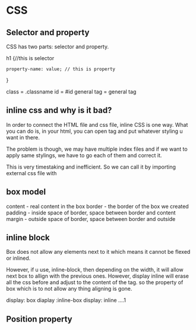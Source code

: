 # CSS

## Selector and property
CSS has two parts: selector and property.

h1 {//this is selector

    property-name: value; // this is property

}

class = .classname
id = #id
general tag = general tag

## inline css and why is it bad?
In order to connect the HTML file and css file, inline CSS is one way. What you can do is, in your html, you can open <styles></styles> tag and put whatever styling u want in there.

The problem is though, we may have multiple index files and if we want to apply same stylings, we have to go each of them and correct it.

This is very timestaking and inefficient. So we can call it by importing external css file with <link href="styles.css" rel="stylesheet">

## box model
content - real content in the box
border - the border of the box we created
padding - inside space of border, space between border and content
margin - outside space of border, space between border and outside

## inline block
Box does not allow any elements next to it which means it cannot be flexed or inlined.

However, if u use, inline-block, then depending on the width, it will allow next box to allign with the previous ones. However, display inline will erase all the css before and adjust to the content of the tag. so the property of box which is to not allow any thing aligning is gone.

display: box
diaplay :inline-box
display: inline ....<span>1</span>

## Position property

